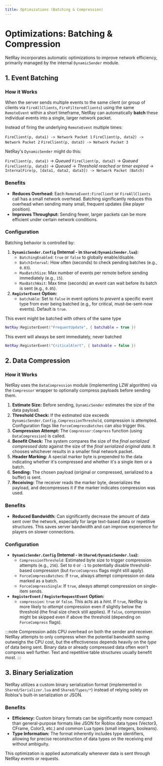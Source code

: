 ```yaml
---
title: Optimizations (Batching & Compression)
---
```


# Optimizations: Batching & Compression

NetRay incorporates automatic optimizations to improve network efficiency, primarily managed by the internal `DynamicSender` module.

## 1. Event Batching

### How it Works

When the server sends multiple events to the same client (or group of clients via `FireAllClients`, `FireFilteredClients`) using the same `RemoteEvent` within a short timeframe, NetRay can automatically **batch** these individual events into a single, larger network packet.

Instead of firing the underlying `RemoteEvent` multiple times:

`FireClient(p, data1) -> Network Packet 1`
`FireClient(p, data2) -> Network Packet 2`
`FireClient(p, data3) -> Network Packet 3`

NetRay's `DynamicSender` might do this:

`FireClient(p, data1)` -> *Queued*
`FireClient(p, data2)` -> *Queued*
`FireClient(p, data3)` -> *Queued* -> *Threshold reached or timer expired* -> `InternalFire(p, [data1, data2, data3]) -> Network Packet (Batch)`

### Benefits

-   **Reduces Overhead:** Each `RemoteEvent:FireClient` or `FireAllClients` call has a small network overhead. Batching significantly reduces this overhead when sending many small, frequent updates (like player position).
-   **Improves Throughput:** Sending fewer, larger packets can be more efficient under certain network conditions.

### Configuration

Batching behavior is controlled by:

1.  **`DynamicSender.Config` (Internal - in `Shared/DynamicSender.lua`):**
    *   `BatchingEnabled`: `true` or `false` to globally enable/disable.
    *   `BatchInterval`: How often (seconds) to check pending batches (e.g., `0.03`).
    *   `MaxBatchSize`: Max number of events per remote before sending immediately (e.g., `15`).
    *   `MaxBatchWait`: Max time (seconds) an event can wait before its batch is sent (e.g., `0.05`).
2.  **`RegisterEvent` Option:**
    *   `batchable`: Set to `false` in event options to *prevent* a specific event type from ever being batched (e.g., for critical, must-be-sent-now events). Default is `true`.

This event might be batched with others of the same type
```lua
NetRay:RegisterEvent("FrequentUpdate", { batchable = true })
```

This event will always be sent immediately, never batched
```lua
NetRay:RegisterEvent("CriticalAlert", { batchable = false })
```

## 2. Data Compression

### How it Works

NetRay uses the `DataCompression` module (implementing LZW algorithm) via the `Compressor` wrapper to optionally compress payloads before sending them.

1.  **Estimate Size:** Before sending, `DynamicSender` estimates the size of the data payload.
2.  **Threshold Check:** If the estimated size exceeds `DynamicSender.Config.CompressionThreshold`, compression is attempted. Configuration flags like `ForceCompressBatches` can also trigger this.
3.  **Compression Attempt:** The `Compressor:Compress` function (using `DataCompression`) is called.
4.  **Benefit Check:** The system compares the size of the *final serialized compressed data* against the size of the *final serialized original data*. It chooses whichever results in a smaller final network packet.
5.  **Header Marking:** A special marker byte is prepended to the data indicating whether it's compressed and whether it's a single item or a batch.
6.  **Sending:** The chosen payload (original or compressed, serialized to a buffer) is sent.
7.  **Receiving:** The receiver reads the marker byte, deserializes the payload, and decompresses it if the marker indicates compression was used.

### Benefits

-   **Reduced Bandwidth:** Can significantly decrease the amount of data sent over the network, especially for large text-based data or repetitive structures. This saves server bandwidth and can improve experience for players on slower connections.

### Configuration

-   **`DynamicSender.Config` (Internal - in `Shared/DynamicSender.lua`):**
    *   `CompressionThreshold`: Estimated byte size to trigger compression attempts (e.g., `256`). Set to `0` or `-1` to potentially disable threshold-based compression (but `ForceCompress` flags might still apply).
    *   `ForceCompressBatches`: If `true`, always attempt compression on data marked as a batch.
    *   `ForceCompressSingle`: If `true`, always attempt compression on single-item sends.
-   **`RegisterEvent` / `RegisterRequestEvent` Option:**
    *   `compression`: `true` or `false`. This acts as a *hint*. If `true`, NetRay is more likely to *attempt* compression even if slightly below the threshold (the final size check still applies). If `false`, compression might be skipped even if above the threshold (depending on `ForceCompress` flags).

:::note
Compression adds CPU overhead on both the sender and receiver. NetRay attempts to only compress when the potential bandwidth saving outweighs the CPU cost, but the effectiveness depends heavily on the *type* of data being sent. Binary data or already compressed data often won't compress well further. Text and repetitive table structures usually benefit most.
:::

## 3. Binary Serialization

NetRay utilizes a custom binary serialization format (implemented in `Shared/Serializer.lua` and `Shared/Types/*`) instead of relying solely on Roblox's built-in serialization or JSON.

### Benefits

-   **Efficiency:** Custom binary formats can be significantly more compact than general-purpose formats like JSON for Roblox data types (Vector3, CFrame, Color3, etc.) and common Lua types (small integers, booleans).
-   **Type Information:** The format inherently includes type identifiers, allowing for precise reconstruction of data types on the receiving end without ambiguity.

This optimization is applied automatically whenever data is sent through NetRay events or requests.
